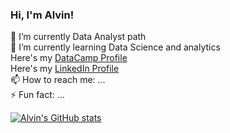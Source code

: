 ### Hi, I'm Alvin!

 🔭 I’m currently Data Analyst path<br/>
 🌱 I’m currently learning Data Science and analytics<br/>
  Here's my [ DataCamp Profile](https://www.datacamp.com/portfolio/macatangayalvin2001)<br/>
  Here's my [ LinkedIn Profile](https://www.linkedin.com/in/alvin-macatangay)<br/>
 📫 How to reach me: ...<br/>
 ⚡ Fun fact: ...<br/>


[![Alvin's GitHub stats](https://github-readme-stats.vercel.app/api?username=alvin-macatangay16&show_icons=true&theme=radical)](https://github.com/alvin-macatangay16/github-readme-stats)
